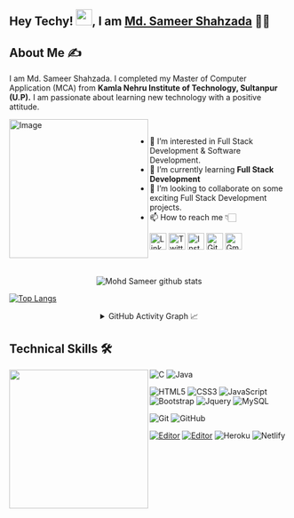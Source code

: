 ## Hey Techy! <img src="https://github.com/TheDudeThatCode/TheDudeThatCode/blob/master/Assets/Hi.gif" width="29px">, I am <a href="https://www.linkedin.com/in/md-sameer-shahzada-105805158/"> Md. Sameer Shahzada</a> 👨‍🎓

## About Me ✍

I am Md. Sameer Shahzada. I completed my Master of Computer Application (MCA) from <strong>Kamla Nehru Institute of Technology, Sultanpur (U.P).</strong> I am passionate about learning new technology with a positive attitude.

<!-- Lovely GitHub Image -->
<img align="left" alt="Image" src="https://user-images.githubusercontent.com/57597700/116680680-964bc200-a9c9-11eb-8883-deeb257fd9de.png" width="250"/>
<br/>

<!-- GitHub short Intro -->
- 👀 I’m interested in Full Stack Development & Software Development.
- 🌱 I’m currently learning <strong> Full Stack Development </strong>
- 💞️ I’m looking to collaborate on some exciting Full Stack Development projects.
- 📫 How to reach me 👇🏻
<!-- Social handles -->
 <a href="https://www.linkedin.com/in/md-sameer-shahzada-105805158/" target="_blank"><img src="https://user-images.githubusercontent.com/57597700/115221409-434f5080-a127-11eb-8605-0de27d8ee0e7.png" width=30 alt="LinkedIn"></a> 
<a href="https://twitter.com/MdSameerShahza1" target="_blank"><img src="https://user-images.githubusercontent.com/57597700/115221648-86112880-a127-11eb-8298-18349120b44b.png" width=30 alt="Twitter"></a> 
<a href="https://www.instagram.com/shahzada.05/?hl=en" target="_blank"><img src="https://user-images.githubusercontent.com/57597700/115221558-6ed23b00-a127-11eb-90cf-c330432b48e3.png" width=30 alt="Instagram"></a> 
<a href="https://github.com/Sameer-Shahzada" target="_blank"><img src="https://user-images.githubusercontent.com/57597700/115221750-9e814300-a127-11eb-87ad-9829817b7a36.png" width=30 alt = "GitHub"></a>
<a href="mailto: mohd.sameershahzada@gmail.com" target = "_blank"><img src="https://user-images.githubusercontent.com/57597700/115959649-e559a900-a52a-11eb-9cf5-3659573b814b.png" width=30 alt="Gmail"></a>

<br/>

<!-- Attach Resume -->
<!--
- [Resume](https://drive.google.com/file/d/1i4dRPFI6jWDYcB8ZmqquJtJniwLaQBOM/view?usp=sharing)
-->

<div align="center">

<!-- Commit Issues PR etc stats  -->
 ![Mohd Sameer github stats](https://github-readme-stats.vercel.app/api?username=Sameer-Shahzada&count_private=true&show_icons=true&hide_border=true)
<br/>
</div>
   
<!--  Top Langs stats   -->
[![Top Langs](https://github-readme-stats.vercel.app/api/top-langs/?username=Sameer-Shahzada&layout=compact)](https://github.com/Sameer-Shahzada/github-readme-stats)

<!-- Attach GitHub Activity Graph -->
<details align="center">
  <summary>GitHub Activity Graph 📈</summary>
<p align="center">
     
  [![Mohd Sameer's github activity graph](https://activity-graph.herokuapp.com/graph?username=Sameer-Shahzada&theme=dracula)](https://github.com/Sameer-Shahzada/github-readme-activity-graph)
     
</p>
</details>


## Technical Skills 🛠 

<img align='left' src='https://media.giphy.com/media/SWoSkN6DxTszqIKEqv/giphy.gif' width='250"'>

<!--  
As we all know that under engineering, technical skills always provide unique gratitude and passion for any technical guy. So these technical skills of the engineer always help him, in the same way at all the time.
-->


![C](https://img.shields.io/badge/-C-000?style=flat-square&logo=C&logoColor=blue)
![Java](https://img.shields.io/badge/-java-E34A86?style=flat-square&logo=java)

![HTML5](https://img.shields.io/badge/-HTML5-E34F26?style=flat-square&logo=html5&logoColor=white)
![CSS3](https://img.shields.io/badge/-CSS3-1572B6?style=flat-square&logo=css3)
![JavaScript](https://img.shields.io/badge/-JavaScript-black?style=flat-square&logo=javascript)
![Bootstrap](https://img.shields.io/badge/-Bootstrap-563D7C?style=flat-square&logo=bootstrap)
![Jquery](https://img.shields.io/badge/-Jquery-yellow?style=flat-square&logo=jquery)
![MySQL](https://img.shields.io/badge/-MySQL-white?style=flat-square&logo=mysql)

![Git](https://img.shields.io/badge/-Git-black?style=flat-square&logo=git)
![GitHub](https://img.shields.io/badge/-GitHub-181717?style=flat-square&logo=github)

[![Editor](https://img.shields.io/badge/Editor-VSCode-blue?style=flat-square&logo=visual-studio-code&logoColor=white)](https://code.visualstudio.com/)
[![Editor](https://img.shields.io/badge/Editor-Sublime%20Text%203-FF9800?style=flat-square&logo=sublime-text-3&logoColor=white)](https://code.sublimetext.com/)
![Heroku](https://img.shields.io/badge/-Heroku-400090?style=flat-square&logo=heroku)
![Netlify](https://img.shields.io/badge/-Netlify-white?style=flat-square&logo=netlify)


<!-- ![C++](https://img.shields.io/badge/-C++-00599C?style=flat-square&logo=c) -->

<!--  
![Python](https://img.shields.io/badge/-Python-black?style=flat-square&logo=Python)
![Data Science](https://img.shields.io/badge/-Data%20Science-brightgreen)
[![FastAPI](https://img.shields.io/badge/Python_framework-FastAPI-teal?style=flat-square&logo=python&logoColor=white)](https://fastapi.tiangolo.com/)



[![Terraform](https://img.shields.io/badge/Learning-Terraform-623ce4?style=flat-square&logo=terraform&logoColor=white)](https://www.terraform.io/)
[![AWS](https://img.shields.io/badge/Learning-AWS-FF9900?style=flat-square&logo=amazon-aws&logoColor=white)](https://github.com/br3ndonland/awsdev)


![Docker](https://img.shields.io/badge/-Docker-black?style=flat-square&logo=docker)
![Google Cloud](https://img.shields.io/badge/Google%20Cloud-black?style=flat-square&logo=google-cloud)

 ![Slack](https://img.shields.io/badge/-Slack-E01563?style=flat-square&logo=Slack&logoColor=white)
 [![Pycharm](https://img.shields.io/badge/IDE-PyCharm-yellow?style=flat-square&logo=JetBrains)](https://www.jetbrains.com/pycharm/)
 [![Flask](https://img.shields.io/badge/-Flask-000000?style=flat-square&logo=Flask&logoColor=ffffff)](https://flask.palletsprojects.com/)
 [![Kubernetes](https://img.shields.io/badge/-Kubernetes-326CE5?style=flat-square&logo=Kubernetes&logoColor=ffffff)](https://kubernetes.io/)
-->


<!--footer-->
<!--  
<img align='right' src="https://media.giphy.com/media/M9gbBd9nbDrOTu1Mqx/giphy.gif" width="180">

##
<img src="https://media.giphy.com/media/LnQjpWaON8nhr21vNW/giphy.gif" width="60"> <em><b>I love connecting with different people from around the world, so if you want to be my friend, feel free to [reach out](https://wa.me/+916393308725) and introduce yourself (don’t just say hi, tell me about yourself")</b> 😊 💜</em>
<div align="center">
<a href="<div align="center">
                            
<a href="https://github.com/Amankesarwani2202" target="_blank">
<img src=https://img.shields.io/badge/github-%2324292e.svg?&style=for-the-badge&logo=github&logoColor=white alt=github style="margin-bottom: 5px;" />
</a>
<a href="https://linkedin.com/in/~amankesarwani" target="_blank">
<img src=https://img.shields.io/badge/linkedin-%231E77B5.svg?&style=for-the-badge&logo=linkedin&logoColor=white alt=linkedin style="margin-bottom: 5px;" />
</a>
</div>  

<br/>  


<p align="center"> 
 <b> Can you break this count?</b><br>
  <img src="https://profile-counter.glitch.me/AmanKesarwani2202/count.svg" />
</p>



<img height="120" alt="Thanks for visiting me" width="100%" src="https://raw.githubusercontent.com/BrunnerLivio/brunnerlivio/master/images/marquee.svg" />

<a href="https://github.com/Amankesarwani2202"><img src="https://github.com/simonw/simonw/workflows/Build%20README/badge.svg" align="right" alt="Build README">



-->


<!---
Sameer-Shahzada/Sameer-Shahzada is a ✨ special ✨ repository because its `README.md` (this file) appears on your GitHub profile.
You can click the Preview link to take a look at your changes.
--->
